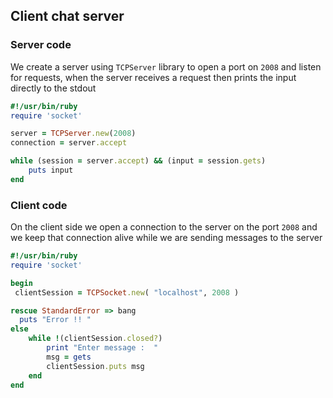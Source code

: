 ## Client chat server

### Server code

We create a server using `TCPServer` library to open a port on `2008` and listen for requests, when the server receives a request then prints the input directly to the stdout

```ruby
#!/usr/bin/ruby
require 'socket'

server = TCPServer.new(2008)
connection = server.accept

while (session = server.accept) && (input = session.gets)
    puts input
end 
```

### Client code

On the client side we open a connection to the server on the port `2008` and we keep that connection alive while we are sending messages to the server

```ruby
#!/usr/bin/ruby
require 'socket'

begin
 clientSession = TCPSocket.new( "localhost", 2008 ) 

rescue StandardError => bang
  puts "Error !! "
else
    while !(clientSession.closed?) 
        print "Enter message :  "
        msg = gets
        clientSession.puts msg 
    end
end
```